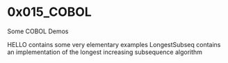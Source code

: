 # 0x015_COBOL
Some COBOL Demos

HELLO contains some very elementary examples
LongestSubseq contains an implementation of the longest increasing subsequence algorithm
